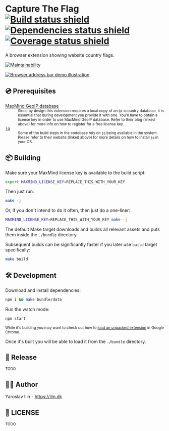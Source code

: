 # Capture The Flag [![Build status shield](https://travis-ci.com/nilfalse/ctf.svg?branch=main)](https://travis-ci.com/nilfalse/ctf) [![Dependencies status shield](https://badges.depfu.com/badges/c5efc2f68546b6c7cc2a0b1c896b2cd6/overview.svg)](https://depfu.com/github/nilfalse/ctf) [![Coverage status shield](https://coveralls.io/repos/github/nilfalse/ctf/badge.svg)](https://coveralls.io/github/nilfalse/ctf)

A browser extension showing website country flags.

[![Maintainability](https://api.codeclimate.com/v1/badges/c81669d71480f9f1cac6/maintainability)](https://codeclimate.com/github/nilfalse/ctf)

[![Browser address bar demo illustration](./artwork/omnibox.svg)](https://nilfalse.com/addons/ctf)

## 💿 Prerequisites

<dl>
    <dt>
        <a href="https://blog.maxmind.com/2019/12/18/significant-changes-to-accessing-and-using-geolite2-databases/">MaxMind GeoIP database</a>
    </dt>
    <dd>
        <small>
            Since by design this extension requires a local copy of an ip→country database, it is essential that during development you provide it with one.
            You'll have to obtain a license key in order to use MaxMind GeoIP database.
            Refer to their blog (linked above) for more info on how to register for a free license key.
        </small>
    </dd>
    <dt>
        <a href="https://stedolan.github.io/jq/download/"><code>jq</code></a>
    </dt>
    <dd>
        <small>
            Some of the build steps in the codebase rely on <code>jq</code> being available in the system.
            Please refer to their website (linked above) for more details on how to install <code>jq</code> in your OS.
        </small>
    </dd>
</dl>

## 📦 Building

Make sure your MaxMind license key is available to the build script:

```sh
export MAXMIND_LICENSE_KEY=REPLACE_THIS_WITH_YOUR_KEY
```

Then just run:

```sh
make -j
```

Or, if you don't intend to do it often, then just do a one-liner:

```sh
MAXMIND_LICENSE_KEY=REPLACE_THIS_WITH_YOUR_KEY make -j
```

The default Make target downloads and builds all relevant assets and puts them inside the `./bundle` directory.

Subsequent builds can be significantly faster if you later use `build` target specifically:

```sh
make build
```

## 🛠️ Development

Download and install dependencies:

```sh
npm i && make bundle/data
```

Run the watch mode:

```sh
npm start
```

<small>While it's building you may want to check out how to [load an unpacked extension](https://developer.chrome.com/extensions/faq#faq-dev-01) in Google Chrome.</small>

Once it's built you will be able to load it from the `./bundle` directory.

## 🎁 Release

<small>TODO</small>

## 👨‍💻 Author

Yaroslav Ilin - https://ilin.dk

## 📄 LICENSE

<small>TODO</small>

